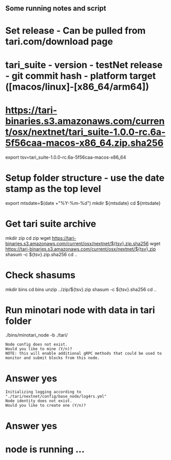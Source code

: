 ## Some running notes and script

# Set release - Can be pulled from tari.com/download page
# tari_suite - version - testNet release - git commit hash - platform target ([macos/linux]-[x86_64/arm64])
# https://tari-binaries.s3.amazonaws.com/current/osx/nextnet/tari_suite-1.0.0-rc.6a-5f56caa-macos-x86_64.zip.sha256
export tsv=tari_suite-1.0.0-rc.6a-5f56caa-macos-x86_64

# Setup folder structure - use the date stamp as the top level
export mtsdate=$(date +"%Y-%m-%d")
mkdir ${mtsdate}
cd ${mtsdate}

# Get tari suite archive
mkdir zip
cd zip
wget https://tari-binaries.s3.amazonaws.com/current/osx/nextnet/${tsv}.zip.sha256
wget https://tari-binaries.s3.amazonaws.com/current/osx/nextnet/${tsv}.zip
shasum -c ${tsv}.zip.sha256
cd ..

# Check shasums
mkdir bins
cd bins
unzip ../zip/${tsv}.zip
shasum -c ${tsv}.sha256
cd ..

# Run minotari node with data in tari folder
./bins/minotari_node -b ./tari/

```
Node config does not exist.
Would you like to mine (Y/n)?
NOTE: this will enable additional gRPC methods that could be used to monitor and submit blocks from this node.
```

# Answer yes

```
Initializing logging according to "./tari/nextnet/config/base_node/log4rs.yml"
Node identity does not exist.
Would you like to create one (Y/n)?
```

# Answer yes

# node is running ...
